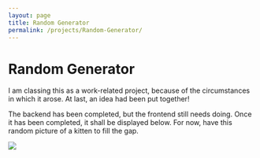 ```yaml
---
layout: page
title: Random Generator
permalink: /projects/Random-Generator/
---
```


# Random Generator

I am classing this as a work-related project, because of the circumstances in which it arose. At last, an idea had been put together!

The backend has been completed, but the frontend still needs doing. Once it has been completed, it shall be displayed below. For now, have this random picture of a kitten to fill the gap.

<img src="https://nationaltoday.com/wp-content/uploads/2020/07/Kitten-640x514.jpg">